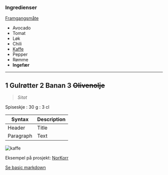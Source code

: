 ### Ingredienser
[Framgangsmåte](framgangsmaate.txt) 
* Avocado
* Tomat 
* Løk 
* Chili
* [Kaffe](https://lokalhistoriewiki.no/wiki/Kaffe)
* Pepper
* Rømme
* **Ingefær**
---
1 Gulrøtter
2 Banan
3 ~~Olivenolje~~
---
> *Sitat*

Spiseskje
: 30 g
: 3 cl

| Syntax | Description |
| ----------- | ----------- |
| Header | Title |
| Paragraph | Text |

![kaffe](kaffe.jpg)

Eksempel på prosjekt: [NorKorr](https://github.com/arockenberger/NorKorr)

[Se basic markdown](https://www.markdownguide.org/cheat-sheet/)
